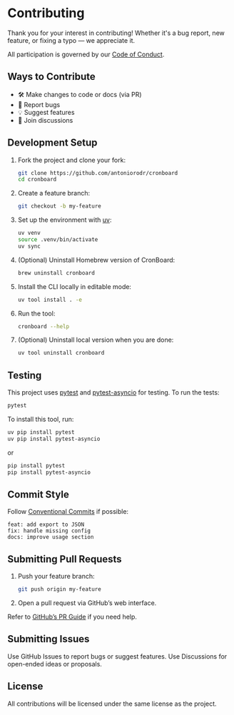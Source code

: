 # Contributing

Thank you for your interest in contributing! Whether it's a bug report, new feature, or fixing a typo — we appreciate it.

All participation is governed by our [Code of Conduct](CODE_OF_CONDUCT.md).

## Ways to Contribute

- 🛠️ Make changes to code or docs (via PR)
- 🐞 Report bugs
- 💡 Suggest features
- 💬 Join discussions

## Development Setup

1. Fork the project and clone your fork:

    ```bash
    git clone https://github.com/antoniorodr/cronboard
    cd cronboard
    ```

2. Create a feature branch:

    ```bash
    git checkout -b my-feature
    ```

3. Set up the environment with [uv](https://github.com/astral-sh/uv):

    ```bash
    uv venv
    source .venv/bin/activate
    uv sync
    ```

4. (Optional) Uninstall Homebrew version of CronBoard:

    ```bash
    brew uninstall cronboard
    ```

5. Install the CLI locally in editable mode:

    ```bash
    uv tool install . -e
    ```

6. Run the tool:

    ```bash
    cronboard --help
    ```

7. (Optional) Uninstall local version when you are done:

    ```bash
    uv tool uninstall cronboard
    ```

## Testing

This project uses [pytest](https://docs.pytest.org/en/stable/) and [pytest-asyncio](https://pytest-asyncio.readthedocs.io/en/stable/) for testing. To run the tests:

```bash
pytest
```

To install this tool, run:

```bash
uv pip install pytest
uv pip install pytest-asyncio
```

or

```bash
pip install pytest
pip install pytest-asyncio
```

## Commit Style

Follow [Conventional Commits](https://www.conventionalcommits.org/) if possible:

```
feat: add export to JSON
fix: handle missing config
docs: improve usage section
```

## Submitting Pull Requests

1. Push your feature branch:

    ```bash
    git push origin my-feature
    ```

2. Open a pull request via GitHub’s web interface.

Refer to [GitHub’s PR Guide](https://docs.github.com/en/pull-requests/collaborating-with-pull-requests/proposing-changes-to-your-work-with-pull-requests/creating-a-pull-request) if you need help.

## Submitting Issues

Use GitHub Issues to report bugs or suggest features.
Use Discussions for open-ended ideas or proposals.

## License

All contributions will be licensed under the same license as the project.

